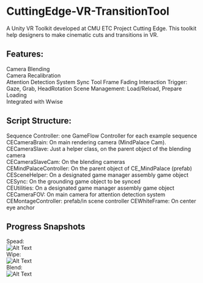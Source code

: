 # CuttingEdge-VR-TransitionTool
A Unity VR Toolkit developed at CMU ETC Project Cutting Edge. This toolkit help designers to make cinematic cuts and transitions in VR. 

## Features:
Camera Blending  
Camera Recalibration  
Attention Detection System
Sync Tool
Frame Fading
Interaction Trigger: Gaze, Grab, HeadRotation 
Scene Management:  Load/Reload, Prepare Loading  
Integrated with Wwise

## Script Structure:
Sequence Controller: one GameFlow Controller for each example sequence  
CECameraBrain: On main rendering camera (MindPalace Cam).  
CECameraSlave: Just a helper class, on the parent object of the blending camera  
CECameraSlaveCam: On the blending cameras  
CEMindPalaceController: On the parent object of CE_MindPalace (prefab)  
CESceneHelper: On a designated game manager assembly game object  
CESync: On the grounding game object to be synced  
CEUtilities: On a designated game manager assembly game object 
CECameraFOV: On main camera for attention detection system
CEMontageController: prefab/in scene controller
CEWhiteFrame: On center eye anchor



## Progress Snapshots
Spead:  
![Alt Text](https://github.com/sherryfan/CuttingEdge-VR-TransitionTool/blob/master/spread.gif)  
Wipe:  
![Alt Text](https://github.com/sherryfan/CuttingEdge-VR-TransitionTool/blob/master/wipe.gif)  
Blend:  
![Alt Text](https://github.com/sherryfan/CuttingEdge-VR-TransitionTool/blob/master/blend.gif)  


